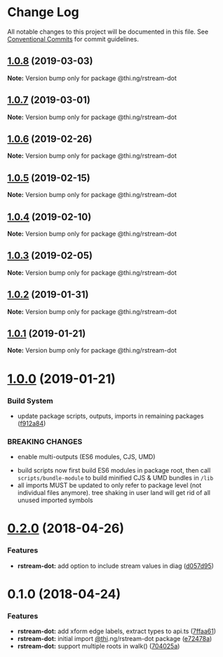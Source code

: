 # Change Log

All notable changes to this project will be documented in this file.
See [Conventional Commits](https://conventionalcommits.org) for commit guidelines.

## [1.0.8](https://github.com/thi-ng/umbrella/compare/@thi.ng/rstream-dot@1.0.7...@thi.ng/rstream-dot@1.0.8) (2019-03-03)

**Note:** Version bump only for package @thi.ng/rstream-dot





## [1.0.7](https://github.com/thi-ng/umbrella/compare/@thi.ng/rstream-dot@1.0.6...@thi.ng/rstream-dot@1.0.7) (2019-03-01)

**Note:** Version bump only for package @thi.ng/rstream-dot





## [1.0.6](https://github.com/thi-ng/umbrella/compare/@thi.ng/rstream-dot@1.0.5...@thi.ng/rstream-dot@1.0.6) (2019-02-26)

**Note:** Version bump only for package @thi.ng/rstream-dot





## [1.0.5](https://github.com/thi-ng/umbrella/compare/@thi.ng/rstream-dot@1.0.4...@thi.ng/rstream-dot@1.0.5) (2019-02-15)

**Note:** Version bump only for package @thi.ng/rstream-dot





## [1.0.4](https://github.com/thi-ng/umbrella/compare/@thi.ng/rstream-dot@1.0.3...@thi.ng/rstream-dot@1.0.4) (2019-02-10)

**Note:** Version bump only for package @thi.ng/rstream-dot





## [1.0.3](https://github.com/thi-ng/umbrella/compare/@thi.ng/rstream-dot@1.0.2...@thi.ng/rstream-dot@1.0.3) (2019-02-05)

**Note:** Version bump only for package @thi.ng/rstream-dot





## [1.0.2](https://github.com/thi-ng/umbrella/compare/@thi.ng/rstream-dot@1.0.1...@thi.ng/rstream-dot@1.0.2) (2019-01-31)

**Note:** Version bump only for package @thi.ng/rstream-dot





## [1.0.1](https://github.com/thi-ng/umbrella/compare/@thi.ng/rstream-dot@1.0.0...@thi.ng/rstream-dot@1.0.1) (2019-01-21)

**Note:** Version bump only for package @thi.ng/rstream-dot





# [1.0.0](https://github.com/thi-ng/umbrella/compare/@thi.ng/rstream-dot@0.2.64...@thi.ng/rstream-dot@1.0.0) (2019-01-21)


### Build System

* update package scripts, outputs, imports in remaining packages ([f912a84](https://github.com/thi-ng/umbrella/commit/f912a84))


### BREAKING CHANGES

* enable multi-outputs (ES6 modules, CJS, UMD)

- build scripts now first build ES6 modules in package root, then call
  `scripts/bundle-module` to build minified CJS & UMD bundles in `/lib`
- all imports MUST be updated to only refer to package level
  (not individual files anymore). tree shaking in user land will get rid of
  all unused imported symbols


<a name="0.2.0"></a>
# [0.2.0](https://github.com/thi-ng/umbrella/compare/@thi.ng/rstream-dot@0.1.2...@thi.ng/rstream-dot@0.2.0) (2018-04-26)


### Features

* **rstream-dot:** add option to include stream values in diag ([d057d95](https://github.com/thi-ng/umbrella/commit/d057d95))


<a name="0.1.0"></a>
# 0.1.0 (2018-04-24)


### Features

* **rstream-dot:** add xform edge labels, extract types to api.ts ([7ffaa61](https://github.com/thi-ng/umbrella/commit/7ffaa61))
* **rstream-dot:** initial import [@thi](https://github.com/thi).ng/rstream-dot package ([e72478a](https://github.com/thi-ng/umbrella/commit/e72478a))
* **rstream-dot:** support multiple roots in walk() ([704025a](https://github.com/thi-ng/umbrella/commit/704025a))
